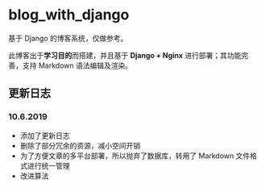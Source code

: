 # blog_with_django
基于 Django 的博客系统，仅做参考。

此博客出于**学习目的**而搭建，并且基于 **Django + Nginx** 进行部署；其功能完善，支持 Markdown 语法编辑及渲染。

## 更新日志

### 10.6.2019

- 添加了更新日志
- 删除了部分冗余的资源，减小空间开销
- 为了方便文章的多平台部署，所以抛弃了数据库，转用了 Markdown 文件格式进行统一管理
- 改进算法